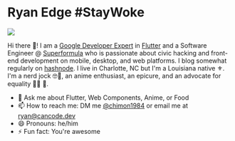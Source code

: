 # Ryan Edge #StayWoke

![](https://github-readme-stats.vercel.app/api?username=chimon2000&count_private=true&theme=default&show_icons=true)

Hi there 👋! I am a [Google Developer Expert] in [Flutter] and a Software Engineer @ [Superformula] who is passionate about civic hacking and front-end development on mobile, desktop, and web platforms.  I blog somewhat regularly on [hashnode].  I live in Charlotte, NC but I'm a Louisiana native ⚜️.  I'm a nerd jock 🤓🏃, an anime enthusiast, an epicure, and an advocate for equality ✊🏾 🦄.

- 💬 Ask me about Flutter, Web Components, Anime, or Food
- 📫 How to reach me: DM me [@chimon1984] or email me at ryan@cancode.dev
- 😄 Pronouns: he/him
- ⚡ Fun fact: You're awesome

[flutter]: flutter.dev
[superformula]: http://superformula.com
[@chimon1984]: https://twitter.com/chimon1984
[hashnode]: https://chimon.hashnode.dev
[google developer expert]: https://developers.google.com/community/experts/directory/profile/profile-ryan_edge

<!--
**chimon2000/chimon2000** is a ✨ _special_ ✨ repository because its `README.md` (this file) appears on your GitHub profile.

Here are some ideas to get you started:

- 🔭 I’m currently working on ...
- 🌱 I’m currently learning ...
- 👯 I’m looking to collaborate on ...
- 🤔 I’m looking for help with ...
- 💬 Ask me about ...
- 📫 How to reach me: ...
- 😄 Pronouns: ...
- ⚡ Fun fact: ...
-->

